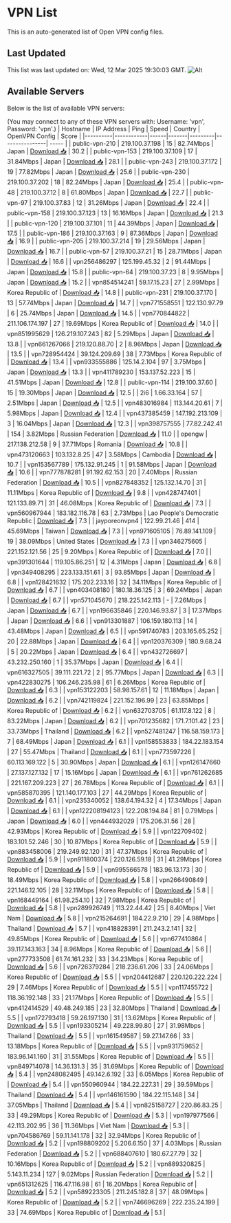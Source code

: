 # VPN List

This is an auto-generated list of Open VPN config files.

## Last Updated

This list was last updated on: Wed, 12 Mar 2025 19:30:03 GMT.
![Alt](https://repobeats.axiom.co/api/embed/186b98318ef1479477931607c1ad7d823f12451f.svg "Repobeats analytics image")

## Available Servers

Below is the list of available VPN servers:

(You may connect to any of these VPN servers with: Username: 'vpn', Password: 'vpn'.)
| Hostname | IP Address | Ping | Speed | Country | OpenVPN Config | Score |
|----------|------------|------|-------|---------|----------------| ----- |
| public-vpn-210 | 219.100.37.198 | 15 | 82.74Mbps | Japan | [Download 📥](./configs/server_0_JP.ovpn) | 30.2 |
| public-vpn-153 | 219.100.37.109 | 17 | 31.84Mbps | Japan | [Download 📥](./configs/server_1_JP.ovpn) | 28.1 |
| public-vpn-243 | 219.100.37.172 | 19 | 77.82Mbps | Japan | [Download 📥](./configs/server_2_JP.ovpn) | 25.6 |
| public-vpn-230 | 219.100.37.202 | 18 | 82.24Mbps | Japan | [Download 📥](./configs/server_3_JP.ovpn) | 25.4 |
| public-vpn-48 | 219.100.37.12 | 8 | 61.80Mbps | Japan | [Download 📥](./configs/server_4_JP.ovpn) | 22.7 |
| public-vpn-97 | 219.100.37.83 | 12 | 31.26Mbps | Japan | [Download 📥](./configs/server_5_JP.ovpn) | 22.4 |
| public-vpn-158 | 219.100.37.123 | 13 | 16.16Mbps | Japan | [Download 📥](./configs/server_6_JP.ovpn) | 21.3 |
| public-vpn-120 | 219.100.37.101 | 11 | 44.39Mbps | Japan | [Download 📥](./configs/server_7_JP.ovpn) | 17.5 |
| public-vpn-186 | 219.100.37.163 | 9 | 87.36Mbps | Japan | [Download 📥](./configs/server_8_JP.ovpn) | 16.9 |
| public-vpn-205 | 219.100.37.214 | 19 | 29.56Mbps | Japan | [Download 📥](./configs/server_9_JP.ovpn) | 16.7 |
| public-vpn-57 | 219.100.37.21 | 15 | 28.71Mbps | Japan | [Download 📥](./configs/server_10_JP.ovpn) | 16.6 |
| vpn256486297 | 125.199.45.32 | 2 | 91.44Mbps | Japan | [Download 📥](./configs/server_11_JP.ovpn) | 15.8 |
| public-vpn-64 | 219.100.37.23 | 8 | 9.95Mbps | Japan | [Download 📥](./configs/server_12_JP.ovpn) | 15.2 |
| vpn854514241 | 59.17.15.23 | 27 | 2.99Mbps | Korea Republic of | [Download 📥](./configs/server_13_KR.ovpn) | 14.8 |
| public-vpn-231 | 219.100.37.170 | 13 | 57.74Mbps | Japan | [Download 📥](./configs/server_14_JP.ovpn) | 14.7 |
| vpn771558551 | 122.130.97.79 | 6 | 25.74Mbps | Japan | [Download 📥](./configs/server_15_JP.ovpn) | 14.5 |
| vpn770844822 | 211.106.174.197 | 27 | 19.69Mbps | Korea Republic of | [Download 📥](./configs/server_16_KR.ovpn) | 14.0 |
| vpn851995629 | 126.219.107.243 | 82 | 5.29Mbps | Japan | [Download 📥](./configs/server_17_JP.ovpn) | 13.8 |
| vpn661267066 | 219.120.88.70 | 2 | 8.96Mbps | Japan | [Download 📥](./configs/server_18_JP.ovpn) | 13.5 |
| vpn728954424 | 39.124.209.69 | 38 | 7.73Mbps | Korea Republic of | [Download 📥](./configs/server_19_KR.ovpn) | 13.4 |
| vpn933555886 | 125.14.2.104 | 97 | 3.75Mbps | Japan | [Download 📥](./configs/server_20_JP.ovpn) | 13.3 |
| vpn411789230 | 153.137.52.223 | 15 | 41.51Mbps | Japan | [Download 📥](./configs/server_21_JP.ovpn) | 12.8 |
| public-vpn-114 | 219.100.37.60 | 15 | 19.30Mbps | Japan | [Download 📥](./configs/server_22_JP.ovpn) | 12.5 |
| 2i6 | 1.66.33.164 | 57 | 2.51Mbps | Japan | [Download 📥](./configs/server_23_JP.ovpn) | 12.5 |
| vpn483016984 | 113.144.20.61 | 7 | 5.98Mbps | Japan | [Download 📥](./configs/server_24_JP.ovpn) | 12.4 |
| vpn437385459 | 147.192.213.109 | 3 | 16.04Mbps | Japan | [Download 📥](./configs/server_25_JP.ovpn) | 12.3 |
| vpn398757555 | 77.82.242.41 | 154 | 3.82Mbps | Russian Federation | [Download 📥](./configs/server_26_RU.ovpn) | 11.0 |
| opengw | 217.138.212.58 | 9 | 37.71Mbps | Romania | [Download 📥](./configs/server_27_RO.ovpn) | 10.8 |
| vpn473120663 | 103.132.8.25 | 47 | 3.58Mbps | Cambodia | [Download 📥](./configs/server_28_KH.ovpn) | 10.7 |
| vpn153567789 | 175.132.91.245 | 1 | 91.58Mbps | Japan | [Download 📥](./configs/server_29_JP.ovpn) | 10.6 |
| vpn777878281 | 91.192.62.153 | 20 | 7.40Mbps | Russian Federation | [Download 📥](./configs/server_30_RU.ovpn) | 10.5 |
| vpn827848352 | 125.132.14.70 | 31 | 11.11Mbps | Korea Republic of | [Download 📥](./configs/server_31_KR.ovpn) | 9.8 |
| vpn428747401 | 121.133.89.71 | 31 | 46.08Mbps | Korea Republic of | [Download 📥](./configs/server_32_KR.ovpn) | 7.3 |
| vpn560967944 | 183.182.116.78 | 63 | 2.73Mbps | Lao People's Democratic Republic | [Download 📥](./configs/server_33_LA.ovpn) | 7.3 |
| jayporeonvpn4 | 122.99.21.46 | 414 | 45.69Mbps | Taiwan | [Download 📥](./configs/server_34_TW.ovpn) | 7.3 |
| vpn971605105 | 76.89.141.109 | 19 | 38.09Mbps | United States | [Download 📥](./configs/server_35_US.ovpn) | 7.3 |
| vpn346275605 | 221.152.121.56 | 25 | 9.20Mbps | Korea Republic of | [Download 📥](./configs/server_36_KR.ovpn) | 7.0 |
| vpn391301644 | 119.105.86.251 | 12 | 4.31Mbps | Japan | [Download 📥](./configs/server_37_JP.ovpn) | 6.8 |
| vpn349408295 | 223.133.151.61 | 3 | 93.85Mbps | Japan | [Download 📥](./configs/server_38_JP.ovpn) | 6.8 |
| vpn128421632 | 175.202.233.16 | 32 | 34.11Mbps | Korea Republic of | [Download 📥](./configs/server_39_KR.ovpn) | 6.7 |
| vpn403408180 | 180.18.36.125 | 3 | 69.24Mbps | Japan | [Download 📥](./configs/server_40_JP.ovpn) | 6.7 |
| vpn571045670 | 218.225.142.113 | - | 7.26Mbps | Japan | [Download 📥](./configs/server_41_JP.ovpn) | 6.7 |
| vpn196635846 | 220.146.93.87 | 3 | 17.37Mbps | Japan | [Download 📥](./configs/server_42_JP.ovpn) | 6.6 |
| vpn913301887 | 106.159.180.113 | 14 | 43.48Mbps | Japan | [Download 📥](./configs/server_43_JP.ovpn) | 6.5 |
| vpn591740783 | 203.165.65.252 | 20 | 22.88Mbps | Japan | [Download 📥](./configs/server_44_JP.ovpn) | 6.4 |
| vpn120376309 | 180.9.68.24 | 5 | 20.22Mbps | Japan | [Download 📥](./configs/server_45_JP.ovpn) | 6.4 |
| vpn432726697 | 43.232.250.160 | 1 | 35.37Mbps | Japan | [Download 📥](./configs/server_46_JP.ovpn) | 6.4 |
| vpn616327505 | 39.111.221.72 | 2 | 95.77Mbps | Japan | [Download 📥](./configs/server_47_JP.ovpn) | 6.3 |
| vpn422830275 | 106.246.235.98 | 61 | 6.26Mbps | Korea Republic of | [Download 📥](./configs/server_48_KR.ovpn) | 6.3 |
| vpn153122203 | 58.98.157.61 | 12 | 11.18Mbps | Japan | [Download 📥](./configs/server_49_JP.ovpn) | 6.2 |
| vpn742119824 | 221.152.196.99 | 23 | 63.85Mbps | Korea Republic of | [Download 📥](./configs/server_50_KR.ovpn) | 6.2 |
| vpn632703705 | 61.117.8.122 | 8 | 83.22Mbps | Japan | [Download 📥](./configs/server_51_JP.ovpn) | 6.2 |
| vpn701235682 | 171.7.101.42 | 23 | 33.73Mbps | Thailand | [Download 📥](./configs/server_52_TH.ovpn) | 6.2 |
| vpn527481247 | 116.58.159.173 | 7 | 68.49Mbps | Japan | [Download 📥](./configs/server_53_JP.ovpn) | 6.1 |
| vpn158553833 | 184.22.183.154 | 27 | 55.47Mbps | Thailand | [Download 📥](./configs/server_54_TH.ovpn) | 6.1 |
| vpn773597226 | 60.113.169.122 | 5 | 30.90Mbps | Japan | [Download 📥](./configs/server_55_JP.ovpn) | 6.1 |
| vpn126147660 | 27.137.127.132 | 17 | 15.16Mbps | Japan | [Download 📥](./configs/server_56_JP.ovpn) | 6.1 |
| vpn761262685 | 221.167.209.223 | 27 | 26.78Mbps | Korea Republic of | [Download 📥](./configs/server_57_KR.ovpn) | 6.1 |
| vpn585870395 | 121.140.177.103 | 27 | 44.29Mbps | Korea Republic of | [Download 📥](./configs/server_58_KR.ovpn) | 6.1 |
| vpn235340052 | 138.64.194.32 | 4 | 17.34Mbps | Japan | [Download 📥](./configs/server_59_JP.ovpn) | 6.1 |
| vpn122208194123 | 122.208.194.84 | 81 | 0.79Mbps | Japan | [Download 📥](./configs/server_60_JP.ovpn) | 6.0 |
| vpn444932029 | 175.206.31.56 | 28 | 42.93Mbps | Korea Republic of | [Download 📥](./configs/server_61_KR.ovpn) | 5.9 |
| vpn122709402 | 183.101.52.246 | 30 | 10.87Mbps | Korea Republic of | [Download 📥](./configs/server_62_KR.ovpn) | 5.9 |
| vpn883458006 | 219.249.92.120 | 31 | 47.37Mbps | Korea Republic of | [Download 📥](./configs/server_63_KR.ovpn) | 5.9 |
| vpn911800374 | 220.126.59.18 | 31 | 41.29Mbps | Korea Republic of | [Download 📥](./configs/server_64_KR.ovpn) | 5.9 |
| vpn995566578 | 183.96.13.173 | 30 | 18.49Mbps | Korea Republic of | [Download 📥](./configs/server_65_KR.ovpn) | 5.8 |
| vpn266490849 | 221.146.12.105 | 28 | 32.11Mbps | Korea Republic of | [Download 📥](./configs/server_66_KR.ovpn) | 5.8 |
| vpn168449164 | 61.98.254.10 | 32 | 7.98Mbps | Korea Republic of | [Download 📥](./configs/server_67_KR.ovpn) | 5.8 |
| vpn289926749 | 113.22.44.42 | 25 | 8.40Mbps | Viet Nam | [Download 📥](./configs/server_68_VN.ovpn) | 5.8 |
| vpn215264691 | 184.22.9.210 | 29 | 4.98Mbps | Thailand | [Download 📥](./configs/server_69_TH.ovpn) | 5.7 |
| vpn418828391 | 211.243.2.141 | 32 | 49.85Mbps | Korea Republic of | [Download 📥](./configs/server_70_KR.ovpn) | 5.6 |
| vpn677410864 | 39.117.143.163 | 34 | 8.96Mbps | Korea Republic of | [Download 📥](./configs/server_71_KR.ovpn) | 5.6 |
| vpn277733508 | 61.74.161.232 | 33 | 34.23Mbps | Korea Republic of | [Download 📥](./configs/server_72_KR.ovpn) | 5.6 |
| vpn726379284 | 218.236.61.206 | 33 | 24.06Mbps | Korea Republic of | [Download 📥](./configs/server_73_KR.ovpn) | 5.5 |
| vpn204412687 | 220.120.222.224 | 29 | 7.46Mbps | Korea Republic of | [Download 📥](./configs/server_74_KR.ovpn) | 5.5 |
| vpn117455722 | 118.36.192.148 | 33 | 21.17Mbps | Korea Republic of | [Download 📥](./configs/server_75_KR.ovpn) | 5.5 |
| vpn412414529 | 49.48.249.185 | 23 | 32.80Mbps | Thailand | [Download 📥](./configs/server_76_TH.ovpn) | 5.5 |
| vpn172793418 | 59.26.197.130 | 31 | 13.62Mbps | Korea Republic of | [Download 📥](./configs/server_77_KR.ovpn) | 5.5 |
| vpn193305214 | 49.228.99.80 | 27 | 31.98Mbps | Thailand | [Download 📥](./configs/server_78_TH.ovpn) | 5.5 |
| vpn161549587 | 59.27.147.66 | 33 | 13.18Mbps | Korea Republic of | [Download 📥](./configs/server_79_KR.ovpn) | 5.5 |
| vpn931759652 | 183.96.141.160 | 31 | 31.55Mbps | Korea Republic of | [Download 📥](./configs/server_80_KR.ovpn) | 5.5 |
| vpn849714078 | 14.36.131.3 | 35 | 31.69Mbps | Korea Republic of | [Download 📥](./configs/server_81_KR.ovpn) | 5.4 |
| vpn248082495 | 49.142.6.192 | 33 | 6.05Mbps | Korea Republic of | [Download 📥](./configs/server_82_KR.ovpn) | 5.4 |
| vpn550960944 | 184.22.227.31 | 29 | 39.59Mbps | Thailand | [Download 📥](./configs/server_83_TH.ovpn) | 5.4 |
| vpn146161590 | 184.22.115.148 | 34 | 37.05Mbps | Thailand | [Download 📥](./configs/server_84_TH.ovpn) | 5.4 |
| vpn825158727 | 220.86.83.25 | 33 | 49.29Mbps | Korea Republic of | [Download 📥](./configs/server_85_KR.ovpn) | 5.3 |
| vpn197977566 | 42.113.202.95 | 36 | 11.36Mbps | Viet Nam | [Download 📥](./configs/server_86_VN.ovpn) | 5.3 |
| vpn704586769 | 59.11.141.178 | 32 | 32.94Mbps | Korea Republic of | [Download 📥](./configs/server_87_KR.ovpn) | 5.2 |
| vpn198809202 | 5.206.6.150 | 37 | 4.03Mbps | Russian Federation | [Download 📥](./configs/server_88_RU.ovpn) | 5.2 |
| vpn688407610 | 180.67.27.79 | 32 | 10.16Mbps | Korea Republic of | [Download 📥](./configs/server_89_KR.ovpn) | 5.2 |
| vpn889320825 | 5.143.11.234 | 127 | 9.02Mbps | Russian Federation | [Download 📥](./configs/server_90_RU.ovpn) | 5.2 |
| vpn651312625 | 116.47.116.98 | 61 | 16.20Mbps | Korea Republic of | [Download 📥](./configs/server_91_KR.ovpn) | 5.2 |
| vpn589223305 | 211.245.182.8 | 37 | 48.09Mbps | Korea Republic of | [Download 📥](./configs/server_92_KR.ovpn) | 5.2 |
| vpn746696269 | 222.235.24.199 | 33 | 74.69Mbps | Korea Republic of | [Download 📥](./configs/server_93_KR.ovpn) | 5.1 |
